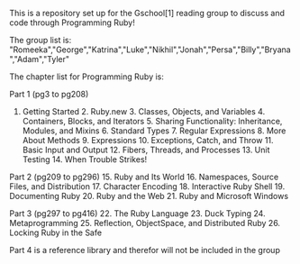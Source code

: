This is a repository set up for the Gschool[1] reading group to discuss and code through Programming Ruby!

The group list is:
"Romeeka","George","Katrina","Luke","Nikhil","Jonah","Persa","Billy","Bryana","Adam","Tyler"

The chapter list for Programming Ruby is:

Part 1 (pg3 to pg208)
1. Getting Started 2. Ruby.new 3. Classes, Objects, and Variables 4. Containers, Blocks, and Iterators 5. Sharing Functionality: Inheritance, Modules, and Mixins 6. Standard Types 7. Regular Expressions 8. More About Methods 9. Expressions 10. Exceptions, Catch, and Throw 11. Basic Input and Output 12. Fibers, Threads, and Processes 13. Unit Testing 14. When Trouble Strikes!

Part 2 (pg209 to pg296)
15. Ruby and Its World
16. Namespaces, Source Files, and Distribution
17. Character Encoding
18. Interactive Ruby Shell
19. Documenting Ruby
20. Ruby and the Web
21. Ruby and Microsoft Windows

Part 3 (pg297 to pg416)
22. The Ruby Language
23. Duck Typing
24. Metaprogramming
25. Reflection, ObjectSpace, and Distributed Ruby
26. Locking Ruby in the Safe

Part 4 is a reference library and therefor will not be included in the group
